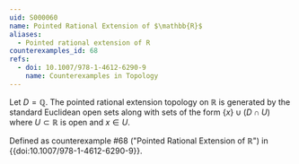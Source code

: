 ```yaml
---
uid: S000060
name: Pointed Rational Extension of $\mathbb{R}$
aliases:
  - Pointed rational extension of R
counterexamples_id: 68
refs:
  - doi: 10.1007/978-1-4612-6290-9
    name: Counterexamples in Topology
---
```

Let $D = \mathbb{Q}$. The pointed rational extension topology on $\mathbb{R}$ is generated by the standard Euclidean open sets along with sets of the form $\{x\} \cup (D \cap U)$ where $U \subset \mathbb{R}$ is open and $x \in U$.

Defined as counterexample #68 ("Pointed Rational Extension of $\mathbb{R}$")
in {{doi:10.1007/978-1-4612-6290-9}}.
